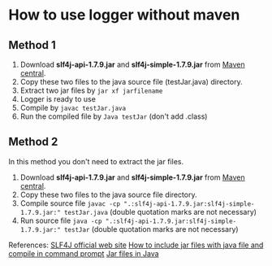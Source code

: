 # How to use logger without maven

## Method 1
1. Download **slf4j-api-1.7.9.jar** and **slf4j-simple-1.7.9.jar** from [Maven central](http://repo2.maven.org/maven2/org/slf4j/).
2. Copy these two files to the java source file (testJar.java) directory.
3. Extract two jar files by ```jar xf jarfilename```
4. Logger is ready to use
5. Compile by ```javac testJar.java```
6. Run the compiled file by ```Java testJar``` (don't add .class)

## Method 2
In this method you don't need to extract the jar files.
1. Download **slf4j-api-1.7.9.jar** and **slf4j-simple-1.7.9.jar** from [Maven central](http://repo2.maven.org/maven2/org/slf4j/).
2. Copy these two files to the java source file directory.
3. Compile source file ```javac -cp ".:slf4j-api-1.7.9.jar:slf4j-simple-1.7.9.jar:" testJar.java``` (double quotation marks are not necessary)
4. Run source file ```java -cp ".:slf4j-api-1.7.9.jar:slf4j-simple-1.7.9.jar:" testJar``` (double quotation marks are not necessary)

References:
[SLF4J official web site](http://www.slf4j.org/manual.html)
[How to include jar files with java file and compile in command prompt](https://stackoverflow.com/questions/9395207/how-to-include-jar-files-with-java-file-and-compile-in-command-prompt)
[Jar files in Java](https://www.geeksforgeeks.org/jar-files-java/)
